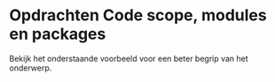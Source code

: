 # Opdrachten Code scope, modules en packages

Bekijk het onderstaande voorbeeld voor een beter begrip van het onderwerp.


```python

```
